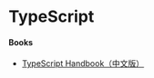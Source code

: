 # TypeScript

#### Books
* [TypeScript Handbook（中文版）](https://www.gitbook.com/book/zhongsp/typescript-handbook/details)
